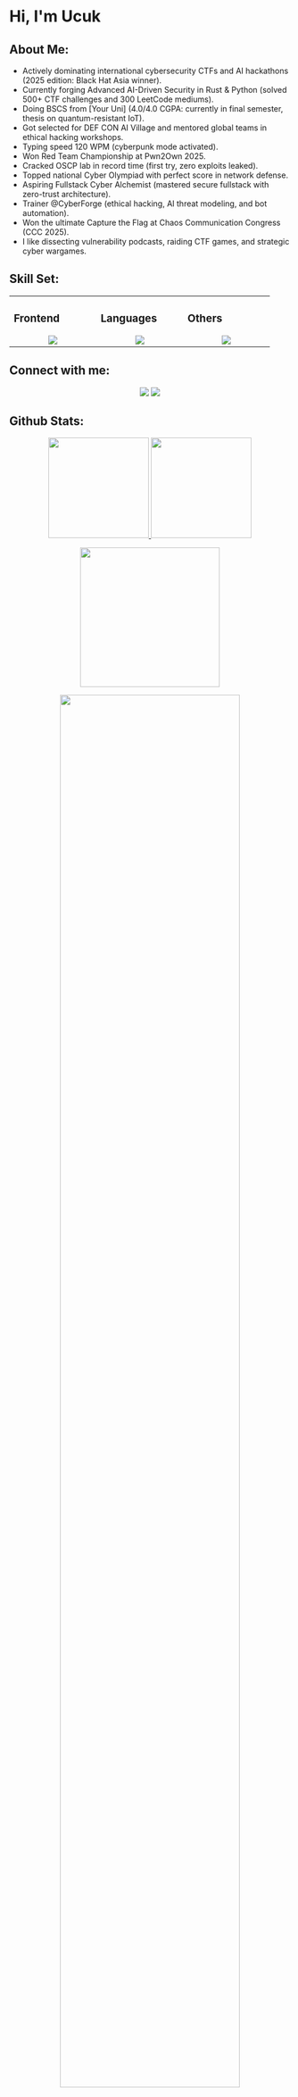 # Hi, I'm Ucuk 
## About Me:

- Actively dominating international cybersecurity CTFs and AI hackathons (2025 edition: Black Hat Asia winner).
- Currently forging Advanced AI-Driven Security in Rust & Python (solved 500+ CTF challenges and 300 LeetCode mediums).
- Doing BSCS from [Your Uni] (4.0/4.0 CGPA: currently in final semester, thesis on quantum-resistant IoT).
- Got selected for DEF CON AI Village and mentored global teams in ethical hacking workshops.
- Typing speed 120 WPM (cyberpunk mode activated).
- Won Red Team Championship at Pwn2Own 2025.
- Cracked OSCP lab in record time (first try, zero exploits leaked).
- Topped national Cyber Olympiad with perfect score in network defense.
- Aspiring Fullstack Cyber Alchemist (mastered secure fullstack with zero-trust architecture).
- Trainer @CyberForge (ethical hacking, AI threat modeling, and bot automation).
- Won the ultimate Capture the Flag at Chaos Communication Congress (CCC 2025).
- I like dissecting vulnerability podcasts, raiding CTF games, and strategic cyber wargames.

## Skill Set:

<table><tr><td valign="top" width="25%">

### Frontend  
<a href="https://github.com/ucuk">
<div align="center">  
       <img src="https://skillicons.dev/icons?i=html,php,css,tailwind,bootstrap,js&perline=4" /> 
</div>
</a>
 </td><td valign="top" width="25%">
        
### Languages
<a href="https://github.com/ucuk">
<div align="center">
       <img src="https://skillicons.dev/icons?i=python,js,php,,mysql,cpp,java,nodejs&perline=4" /> 
</div>
</a>

</td><td valign="top" width="25%">
  
### Others
<a href="https://github.com/ucuk">
<div align="center">
       <img src="https://skillicons.dev/icons?i=git,aws,vercel&perline=4" /> 
</div>
</a>
</td>
</tr></table>


## Connect with me:
<div align="center">
    <a href="https://www.linkedin.com/in/m-yusuf-497204328/" target="_blank"><img src="https://img.shields.io/badge/-Ucuk-0077B5?style=flat&logo=Linkedin&logoColor=white"/></a>
    <a target="_blank" href="mailto:ronin092482@gmail.com"><img src="https://img.shields.io/badge/-ucuk@cyberforge.dev-D14836?style=flat&logo=Gmail&logoColor=white"/></a>
</div>

 ## Github Stats:
<p align="center">
    <a href="https://github.com/ucuk">
        <img height="180em" src="https://github-readme-stats.vercel.app/api?username=ucuk&show_icons=true&theme=radical&include_all_commits=true&count_private=true&hide_border=true"/>
        <img height="180em" src="https://github-readme-stats.vercel.app/api/top-langs/?username=ucuk&layout=compact&theme=radical&hide_border=true" />
  </a>
    </a>
</p>
<!-- Activity Graph -->
<p align="center">
  <a href="https://github.com/ucuk">
    <img height=250 src="https://github-readme-activity-graph.vercel.app/graph?username=ucuk&bg_color=0d1117&color=00FFFF&line=00FFFF&point=FFFFFF&area_color=4ecdc4&border_radius=24.5&title_color=00FFFF&border_radius=20px"/>
  </a> 
</p>


 <p align="center">
   <a href="https://github.com/ucuk"> 
     <img width="80%" src="https://github-readme-streak-stats.herokuapp.com/?user=ucuk&show_icons=true&locale=en&layout=demo&theme=radical&hide_border=true" /> 
   </a>  
 </p>

<br>

<div id="header" align="center">
  
  <p align="center"> <a href="https://github.com/ucuk/github-profile-trophy"><img src="https://github-profile-trophy.vercel.app/?username=ucuk&theme=onedark" alt="ucuk" /></a> </p>
  
<p align="left"> <a href="https://x.com/ucukdev" target="blank"><img src="https://img.shields.io/twitter/follow/?logo=x&style=for-the-badge" alt="" /></a> </p>

  <img src="https://komarev.com/ghpvc/?username=ucuk&style=for-the-badge&color=00FFFF" alt=""/>
</div>

<h2  align="center">💻 Check Out My Repos ⬇️ </h2>

#

<!-- <div align="center">
  <a href="https://github.com/ucuk">
    <img src="https://quotes-github-readme.vercel.app/api?theme=dark">
  </a>
 </div> -->

<!-- Pinned Repos Example -->
<div align="center">
  <table>
    <tr>
      <td width="45%;"><a href="https://github.com/ucuk/jx-45"><img src="https://github-readme-stats.vercel.app/api/pin/?username=ucuk&repo=jx-45&theme=radical"/></a></td>
      <td width="10px"></td>
      <td width="45%;"><a href="https://github.com/ucuk/ai-jx"><img src="https://github-readme-stats.vercel.app/api/pin/?username=ucuk&repo=ai-jx&theme=radical"/></a></td>
    </tr>
    <tr>
      <td width="45%;"><a href="https://github.com/ucuk/validasi-sertifikat"><img src="https://github-readme-stats.vercel.app/api/pin/?username=ucuk&repo=validasi-sertifikat&theme=radical"/></a></td>
      <td width="10px"></td>
      <td width="45%;"><a href="https://github.com/ucuk/beautyclinic"><img src="https://github-readme-stats.vercel.app/api/pin/?username=ucuk&repo=beautyclinic&theme=radical"/></a></td>
    </tr>
  </table>
</div>
